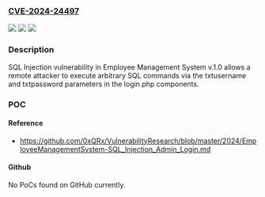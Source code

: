 ### [CVE-2024-24497](https://cve.mitre.org/cgi-bin/cvename.cgi?name=CVE-2024-24497)
![](https://img.shields.io/static/v1?label=Product&message=n%2Fa&color=blue)
![](https://img.shields.io/static/v1?label=Version&message=n%2Fa&color=blue)
![](https://img.shields.io/static/v1?label=Vulnerability&message=n%2Fa&color=brighgreen)

### Description

SQL Injection vulnerability in Employee Management System v.1.0 allows a remote attacker to execute arbitrary SQL commands via the txtusername and txtpassword parameters in the login.php components.

### POC

#### Reference
- https://github.com/0xQRx/VulnerabilityResearch/blob/master/2024/EmployeeManagementSystem-SQL_Injection_Admin_Login.md

#### Github
No PoCs found on GitHub currently.

